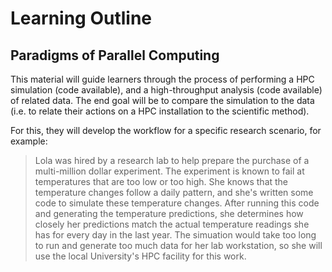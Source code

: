 # Learning Outline 

## Paradigms of Parallel Computing

This material will guide learners through the process of
performing a HPC simulation (code available),
and a high-throughput analysis (code available) of related data. The end goal will be to compare the simulation to the data (i.e. to relate their actions on a HPC installation to the scientific method).

For this, they will develop the workflow for a specific research scenario,
for example:

> Lola was hired by a research lab to help prepare the purchase of a multi-million dollar experiment.
> The experiment is known to fail at temperatures that are too low or too high.
> She knows that the temperature changes follow a daily pattern,
> and she's written some code to simulate these temperature changes.
> After running this code and generating the temperature predictions,
> she determines how closely her predictions match the actual temperature readings
> she has for every day in the last year.
> The simuation would take too long to run
> and generate too much data for her lab workstation,
> so she will use the local University's HPC facility for this work.

